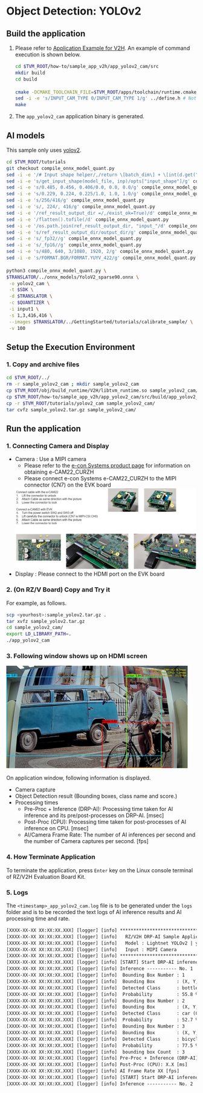 # Object Detection: YOLOv2

## Build the application

1. Please refer to [Application Example for V2H](./../../../apps/build_appV2H.md#how-to-build-the-application).  An example of command execution is shown below.

    ```bash
    cd $TVM_ROOT/how-to/sample_app_v2h/app_yolov2_cam/src
    mkdir build
    cd build

    cmake -DCMAKE_TOOLCHAIN_FILE=$TVM_ROOT/apps/toolchain/runtime.cmake ..
    sed -i -e 's/INPUT_CAM_TYPE 0/INPUT_CAM_TYPE 1/g' ../define.h # Not executed when using a USB camera.
    make
    ```

2. The `app_yolov2_cam` application binary is generated.

## AI models

This sample only uses [yolov2](https://gitlab.com/EAVISE/lightnet/-/tree/v1.1.1?ref_type=tags).

```bash
cd $TVM_ROOT/tutorials
git checkout compile_onnx_model_quant.py
sed -i -e '/# Input shape helper/,/return \[batch_dim\] + \[int(d.get("dimValue")) for d in dim_info\[1::\]\]/d' compile_onnx_model_quant.py
sed -i -e 's/get_input_shape(model_file, inp)/opts["input_shape"]/g' compile_onnx_model_quant.py
sed -i -e 's/0.485, 0.456, 0.406/0.0, 0.0, 0.0/g' compile_onnx_model_quant.py
sed -i -e 's/0.229, 0.224, 0.225/1.0, 1.0, 1.0/g' compile_onnx_model_quant.py
sed -i -e 's/256/416/g' compile_onnx_model_quant.py
sed -i -e 's/, 224/, 416/g' compile_onnx_model_quant.py
sed -i -e '/ref_result_output_dir =/,/exist_ok=True)/d' compile_onnx_model_quant.py
sed -i -e '/flatten().tofile(/d' compile_onnx_model_quant.py
sed -i -e '/os.path.join(ref_result_output_dir, "input_"/d' compile_onnx_model_quant.py
sed -i -e 's/ref_result_output_dir/output_dir/g' compile_onnx_model_quant.py
sed -i -e 's/_fp32//g' compile_onnx_model_quant.py 
sed -i -e 's/_fp16//g' compile_onnx_model_quant.py
sed -i -e 's/480, 640, 3/1080, 1920, 2/g' compile_onnx_model_quant.py
sed -i -e 's/FORMAT.BGR/FORMAT.YUYV_422/g' compile_onnx_model_quant.py

python3 compile_onnx_model_quant.py \
$TRANSLATOR/../onnx_models/YoloV2_sparse90.onnx \
 -o yolov2_cam \
 -t $SDK \
 -d $TRANSLATOR \
 -c $QUANTIZER \
 -i input1 \
 -s 1,3,416,416 \
 --images $TRANSLATOR/../GettingStarted/tutorials/calibrate_sample/ \
 -v 100
```

## Setup the Execution Environment  

### 1. Copy and archive files

```bash
cd $TVM_ROOT/../
rm -r sample_yolov2_cam ; mkdir sample_yolov2_cam
cp $TVM_ROOT/obj/build_runtime/V2H/libtvm_runtime.so sample_yolov2_cam/
cp $TVM_ROOT/how-to/sample_app_v2h/app_yolov2_cam/src/build/app_yolov2_cam sample_yolov2_cam
cp -r $TVM_ROOT/tutorials/yolov2_cam sample_yolov2_cam/
tar cvfz sample_yolov2.tar.gz sample_yolov2_cam/
```

## Run the application

### 1. Connecting Camera and Display

- Camera : Use a MIPI camera
	- Please refer to the [e-con Systems product page](https://www.e-consystems.com/renesas/sony-starvis-imx462-ultra-low-light-camera-for-renesas-rz-v2h.asp) for information on obtaining e-CAM22_CURZH
	- Please connect e-con Systems e-CAM22_CURZH to the MIPI connector (CN7) on the EVK board
    <img src=../../img/connect_e-cam22_curzh_to_rzv2h_evk.png width=700>
- Display : Please connect to the HDMI port on the EVK board

### 2. **(On RZ/V Board)** Copy and Try it  

For example, as follows.

```sh
scp <yourhost>:sample_yolov2.tar.gz .
tar xvfz sample_yolov2.tar.gz 
cd sample_yolov2_cam/
export LD_LIBRARY_PATH=.
./app_yolov2_cam
```

### 3. Following window shows up on HDMI screen

<img src=./img/application_result_on_hdmi_yolov2.png width=480>

On application window, following information is displayed.

- Camera capture
- Object Detection result (Bounding boxes, class name and score.)  
- Processing times
  - Pre-Proc + Inference (DRP-AI): Processing time taken for AI inference and its pre/post-processes on DRP-AI. [msec]
  - Post-Proc (CPU): Processing time taken for post-processes of AI inference on CPU. [msec]
  - AI/Camera Frame Rate: The number of AI inferences per second and the number of Camera captures per second. [fps]

### 4. How Terminate Application

To terminate the application, press `Enter` key on the Linux console terminal of RZ/V2H Evaluation Board Kit.

### 5. Logs

The `<timestamp>_app_yolov2_cam.log` file is to be generated under the `logs` folder and is to be recorded the text logs of AI inference results and AI processing time and rate. 

```txt
[XXXX-XX-XX XX:XX:XX.XXX] [logger] [info] ************************************************
[XXXX-XX-XX XX:XX:XX.XXX] [logger] [info]   RZ/V2H DRP-AI Sample Application
[XXXX-XX-XX XX:XX:XX.XXX] [logger] [info]   Model : Lightnet YOLOv2 | yolov2_cam
[XXXX-XX-XX XX:XX:XX.XXX] [logger] [info]   Input : MIPI Camera
[XXXX-XX-XX XX:XX:XX.XXX] [logger] [info] ************************************************
[XXXX-XX-XX XX:XX:XX.XXX] [logger] [info] [START] Start DRP-AI inference...
[XXXX-XX-XX XX:XX:XX.XXX] [logger] [info] Inference ----------- No. 1
[XXXX-XX-XX XX:XX:XX.XXX] [logger] [info]  Bounding Box Number : 1
[XXXX-XX-XX XX:XX:XX.XXX] [logger] [info]  Bounding Box        : (X, Y, W, H) = (344, 1021, 233, 120)
[XXXX-XX-XX XX:XX:XX.XXX] [logger] [info]  Detected Class      : bottle (Class 4)
[XXXX-XX-XX XX:XX:XX.XXX] [logger] [info]  Probability         : 55.8 %
[XXXX-XX-XX XX:XX:XX.XXX] [logger] [info]  Bounding Box Number : 2
[XXXX-XX-XX XX:XX:XX.XXX] [logger] [info]  Bounding Box        : (X, Y, W, H) = (825, 277, 673, 398)
[XXXX-XX-XX XX:XX:XX.XXX] [logger] [info]  Detected Class      : car (Class 6)
[XXXX-XX-XX XX:XX:XX.XXX] [logger] [info]  Probability         : 52.7 %
[XXXX-XX-XX XX:XX:XX.XXX] [logger] [info]  Bounding Box Number : 3
[XXXX-XX-XX XX:XX:XX.XXX] [logger] [info]  Bounding Box        : (X, Y, W, H) = (1242, 517, 472, 333)
[XXXX-XX-XX XX:XX:XX.XXX] [logger] [info]  Detected Class      : bicycle (Class 1)
[XXXX-XX-XX XX:XX:XX.XXX] [logger] [info]  Probability         : 77.5 %
[XXXX-XX-XX XX:XX:XX.XXX] [logger] [info]  bounding box Count  : 3
[XXXX-XX-XX XX:XX:XX.XXX] [logger] [info] Pre-Proc + Inference (DRP-AI): X.X [ms]
[XXXX-XX-XX XX:XX:XX.XXX] [logger] [info] Post-Proc (CPU): X.X [ms]
[XXXX-XX-XX XX:XX:XX.XXX] [logger] [info] AI Frame Rate XX [fps]
[XXXX-XX-XX XX:XX:XX.XXX] [logger] [info] [START] Start DRP-AI inference...
[XXXX-XX-XX XX:XX:XX.XXX] [logger] [info] Inference ----------- No. 2
```
